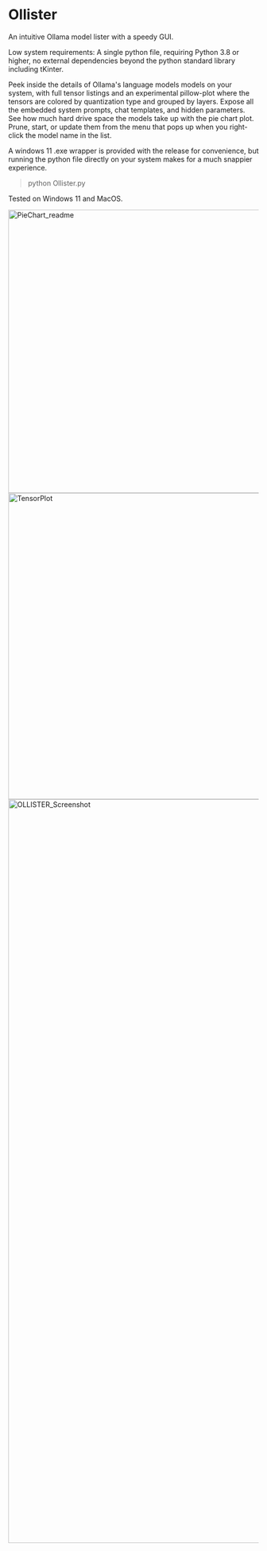 # Ollister
An intuitive Ollama model lister with a speedy GUI. 

Low system requirements: A single python file, requiring Python 3.8 or higher, no external dependencies beyond the python standard library including tKinter.

Peek inside the details of Ollama's language models models on your system, with full tensor listings and an experimental pillow-plot where the tensors are colored by quantization type and grouped by layers.
Expose all the embedded system prompts, chat templates, and hidden parameters.
See how much hard drive space the models take up with the pie chart plot.
Prune, start, or update them from the menu that pops up when you right-click the model name in the list.

A windows 11 .exe wrapper is provided with the release for convenience, but running the python file directly on your system makes for a much snappier experience. 

> python Ollister.py

Tested on Windows 11 and MacOS.

<img width="569" alt="PieChart_readme" src="https://github.com/user-attachments/assets/62749287-75de-4097-b4c9-17820e32349d" />


<img width="615" alt="TensorPlot" src="https://github.com/user-attachments/assets/1332b29a-c3cf-4d6e-9215-1dab7962ab10" />


<img width="1494" alt="OLLISTER_Screenshot" src="https://github.com/user-attachments/assets/f897d809-8b71-44e3-8282-67e504021561" />
